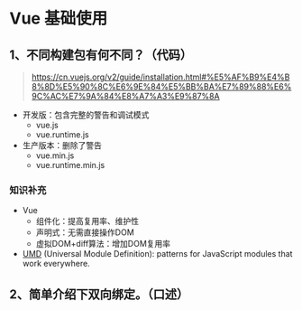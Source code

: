 # Vue 基础使用
## 1、不同构建包有何不同？（代码）
> https://cn.vuejs.org/v2/guide/installation.html#%E5%AF%B9%E4%B8%8D%E5%90%8C%E6%9E%84%E5%BB%BA%E7%89%88%E6%9C%AC%E7%9A%84%E8%A7%A3%E9%87%8A

- 开发版：包含完整的警告和调试模式
  - vue.js
  - vue.runtime.js
- 生产版本：删除了警告
  - vue.min.js
  - vue.runtime.min.js


### 知识补充
- Vue 
  - 组件化：提高复用率、维护性
  - 声明式：无需直接操作DOM
  - 虚拟DOM+diff算法：增加DOM复用率
- [UMD](https://github.com/umdjs/umd) (Universal Module Definition): patterns for JavaScript modules that work everywhere.

## 2、简单介绍下双向绑定。（口述）